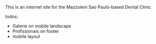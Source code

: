This is an internet site for the Mazzoleni Sao Paulo-based Dental Clinic

todos:
- Galerie on mobile landscape
- Profissionais on footer
- mobile layout

